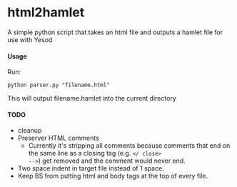 html2hamlet
===========

A simple python script that takes an html file and outputs a hamlet file for use with Yesod

#### Usage

Run:
    
    python parser.py "filename.html"
    
This will output filename.hamlet into the current directory

#### TODO

- cleanup
- Preserver HTML comments
  - Currently it's stripping all comments because comments that end on the same
    line as a closing tag (e.g. <code></ close> --></code>) get removed and the comment would never end.
- Two space indent in target file instead of 1 space.
- Keep BS from putting html and body tags at the top of every file.
